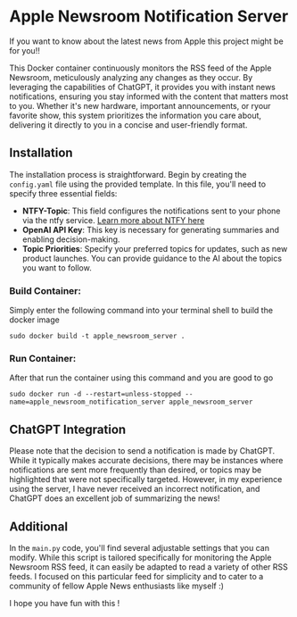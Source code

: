 # Apple Newsroom Notification Server

If you want to know about the latest news from Apple this project might be for you!!

This Docker container continuously monitors the RSS feed of the Apple Newsroom, meticulously analyzing any changes as they occur. By leveraging the capabilities of ChatGPT, it provides you with instant news notifications, ensuring you stay informed with the content that matters most to you. Whether it's new hardware, important announcements, or ryour favorite show, this system prioritizes the information you care about, delivering it directly to you in a concise and user-friendly format.

## Installation

The installation process is straightforward. Begin by creating the `config.yaml` file using the provided template. In this file, you'll need to specify three essential fields:

- **NTFY-Topic**: This field configures the notifications sent to your phone via the ntfy service. [Learn more about NTFY here](https://ntfy.sh)
- **OpenAI API Key**: This key is necessary for generating summaries and enabling decision-making.
- **Topic Priorities**: Specify your preferred topics for updates, such as new product launches. You can provide guidance to the AI about the topics you want to follow.


### Build Container:

Simply enter the following command into your terminal shell to build the docker image

```shell
sudo docker build -t apple_newsroom_server .
```

### Run Container:

After that run the container using this command and you are good to go

```shell
sudo docker run -d --restart=unless-stopped --name=apple_newsroom_notification_server apple_newsroom_server 
```

## ChatGPT Integration

Please note that the decision to send a notification is made by ChatGPT. While it typically makes accurate decisions, there may be instances where notifications are sent more frequently than desired, or topics may be highlighted that were not specifically targeted. However, in my experience using the server, I have never received an incorrect notification, and ChatGPT does an excellent job of summarizing the news!

## Additional

In the `main.py` code, you'll find several adjustable settings that you can modify. While this script is tailored specifically for monitoring the Apple Newsroom RSS feed, it can easily be adapted to read a variety of other RSS feeds. I focused on this particular feed for simplicity and to cater to a community of fellow Apple News enthusiasts like myself :)

I hope you have fun with this !